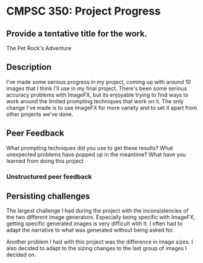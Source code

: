 # CMPSC 350: Project Progress

## Provide a tentative title for the work.

The Pet Rock's Adventure

## Description

I've made some serious progress in my project, coming up with around 10 images that I think I'll use in my final project. There's been some serious accuracy problems with ImageFX, but its enjoyable trying to find ways to work around the limited prompting techniques that work on it. The only change I've made is to use ImageFX for more variety and to set it apart from other projects we've done.

## Peer Feedback

What prompting techniques did you use to get these results?
What unexpected problems have popped up in the meantime? 
What have you learned from doing this project

### Unstructured peer feedback



## Persisting challenges

The largest challenge I had during the project with the inconsistencies of the two different image generators. Especially being specific with ImageFX, getting specific generated images is very difficult with it. I often had to adapt the narrative to what was generated without being asked for.

Another problem I had with this project was the difference in image sizes. I also decided to adapt to the sizing changes to the last group of images I decided on.